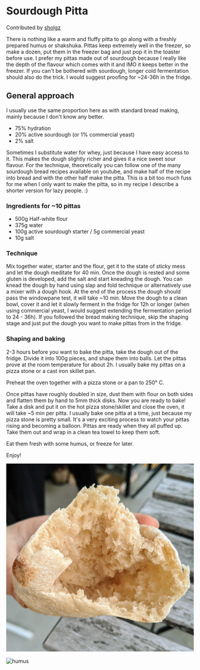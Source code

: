 # Sourdough Pitta

Contributed by [sholgz](https://github.com/sholgz)

There is nothing like a warm and fluffy pitta to go along with a freshly prepared humus or shakshuka.
Pittas keep extremely well in the freezer, so make a dozen, put them in the freezer bag and just pop it in the toaster before use. I prefer my pittas made out of sourdough because I really like the depth of the flavour which comes with it and IMO it  keeps better in the freezer.
If you can't be bothered with sourdough, longer cold fermentation should also do the trick. I would suggest proofing for ~24-36h in the fridge.

## General approach
I usually use the same proportion here as with standard bread making, mainly because I don't know any better.
* 75% hydration
* 20% active sourdough (or 1% commercial yeast)
* 2% salt

Sometimes I substitute water for whey, just because I have easy access to it. This makes the dough slightly richer and gives it a nice sweet sour flavour.
For the technique, theoretically you can follow one of the many sourdough bread recipes available on youtube, and make half of the recipe into bread and with the other half make the pitta. This is a bit too much fuss for me when I only want to make the pitta, so in my recipe I describe a shorter version for lazy people. :)

### Ingredients for ~10 pittas
* 500g Half-white flour
* 375g water
* 100g active sourdough starter / 5g commercial yeast
* 10g salt

### Technique

Mix together water, starter and the flour, get it to the state of sticky mess and let the dough meditate for 40 min.
Once the dough is rested and some gluten is developed, add the salt and start kneading the dough.
You can knead the dough by hand using slap and fold technique or alternatively use a mixer with a dough hook. At the end of the process the dough should pass the windowpane test, it will take ~10 min. Move the dough to a clean bowl, cover it and let it slowly ferment in the fridge for 12h or longer (when using commercial yeast, I would suggest extending the fermentation period to 24 - 36h).
If you followed the bread making technique, skip the shaping stage and just put the dough you want to make pittas from in the fridge.

### Shaping and baking
2-3 hours before you want to bake the pitta, take the dough out of the fridge.
Divide it into 100g pieces, and shape them into balls. Let the pittas prove at the room temperature for about 2h.
I usually bake my pittas on a pizza stone or a cast iron skillet pan.

Preheat the oven together with a pizza stone or a pan to 250° C.

Once pittas have roughly doubled in size, dust them with flour on both sides and flatten them by hand to 5mm thick disks.
Now you are ready to bake!
Take a disk and put it on the hot pizza stone/skillet and close the oven, it will take ~5 min per pitta. I usually bake one pitta at a time, just because my pizza stone is pretty small.
It's a very exciting process to watch your pittas rising and becoming a balloon. Pittas are ready when they all puffed up.
Take them out and wrap in a clean tea towel to keep them soft.

Eat them fresh with some humus, or freeze for later.


Enjoy!


![pitta](pitta.jpg)

![humus](humus.jpg)
